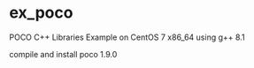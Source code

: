 # ex_poco
POCO C++ Libraries Example on CentOS 7 x86_64
using g++ 8.1

compile and install poco 1.9.0
